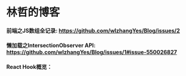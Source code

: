 # 林哲的博客

#### 前端之JS数组全记录: https://github.com/wlzhangYes/Blog/issues/2
#### 懒加载之IntersectionObserver API: https://github.com/wlzhangYes/Blog/issues/1#issue-550026827
#### React Hook概览：

